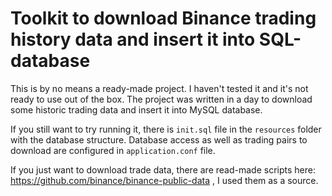 # Toolkit to download Binance trading history data and insert it into SQL-database

This is by no means a ready-made project. I haven't tested it 
and it's not ready to use out of the box.
The project was written in a day to download some historic trading
data and insert it into MySQL database.

If you still want to try running it, there is `init.sql` file in the `resources` folder with the database structure.
Database access as well as trading pairs to download are configured in `application.conf` file.

If you just want to download trade data, there are read-made scripts here: https://github.com/binance/binance-public-data
, I used them as a source.
